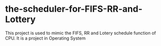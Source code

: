 # the-scheduler-for-FIFS-RR-and-Lottery
This project is used to mimic the FIFS, RR and Lotery schedule function of CPU. It is a project in Operating System
